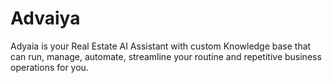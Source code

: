 # Advaiya
Adyaia is your Real Estate AI Assistant with custom Knowledge base that can run, manage, automate, streamline your routine and repetitive business operations for you.

